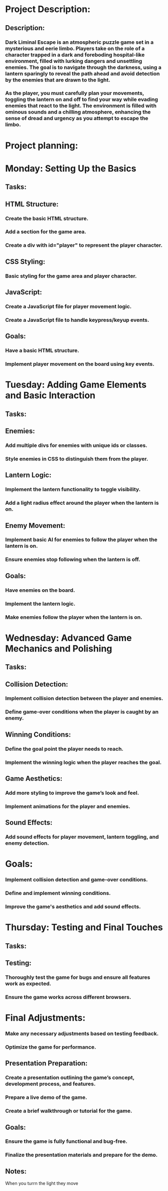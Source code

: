 <!-- # This is my Project
## This is a Subheading
### This is a subsubheading

if we want to add a piece of code.

```javascript
console.log("helloWorld")
``` -->



# Project Description:

## Description:

### Dark Liminal Escape is an atmospheric puzzle game set in a mysterious and eerie  limbo. Players take on the role of a character trapped in a dark and foreboding hospital-like environment, filled with lurking dangers and unsettling enemies. The goal is to navigate through the darkness, using a lantern sparingly to reveal the path ahead and avoid detection by the enemies that are drawn to the light.

### As the player, you must carefully plan your movements, toggling the lantern on and off to find your way while evading enemies that react to the light. The environment is filled with ominous sounds and a chilling atmosphere, enhancing the sense of dread and urgency as you attempt to escape the limbo.

# Project planning:

# Monday: Setting Up the Basics

## Tasks:




## HTML Structure:



### Create the basic HTML structure.

### Add a section for the game area.

### Create a div with id="player" to represent the player character.

## CSS Styling:



### Basic styling for the game area and player character.



## JavaScript:



### Create a JavaScript file for player movement logic.

### Create a JavaScript file to handle keypress/keyup events.

## Goals:



### Have a basic HTML structure.
### Implement player movement on the board using key events.


#  Tuesday: Adding Game Elements and Basic Interaction

## Tasks:

## Enemies:

### Add multiple divs for enemies with unique ids or classes.
### Style enemies in CSS to distinguish them from the player.

## Lantern Logic:

### Implement the lantern functionality to toggle visibility.
### Add a light radius effect around the player when the lantern is on.

## Enemy Movement:

### Implement basic AI for enemies to follow the player when the lantern is on.
### Ensure enemies stop following when the lantern is off.

## Goals:

### Have enemies on the board.
### Implement the lantern logic.
### Make enemies follow the player when the lantern is on.


# Wednesday: Advanced Game Mechanics and Polishing

## Tasks:

## Collision Detection:

### Implement collision detection between the player and enemies.
### Define game-over conditions when the player is caught by an enemy.

## Winning Conditions:

### Define the goal point the player needs to reach.
### Implement the winning logic when the player reaches the goal.

##  Game Aesthetics:

### Add more styling to improve the game’s look and feel.
### Implement animations for the player and enemies.

## Sound Effects:

### Add sound effects for player movement, lantern toggling, and enemy detection.

# Goals:

### Implement collision detection and game-over conditions.
### Define and implement winning conditions.
### Improve the game's aesthetics and add sound effects.

# Thursday: Testing and Final Touches

## Tasks:

## Testing:

### Thoroughly test the game for bugs and ensure all features work as expected.
### Ensure the game works across different browsers.

# Final Adjustments:

### Make any necessary adjustments based on testing feedback.
### Optimize the game for performance.

## Presentation Preparation:

### Create a presentation outlining the game’s concept, development process, and features.
### Prepare a live demo of the game.
### Create a brief walkthrough or tutorial for the game.

## Goals:

### Ensure the game is fully functional and bug-free.
### Finalize the presentation materials and prepare for the demo.










## Notes:

When you turrn the light they move

